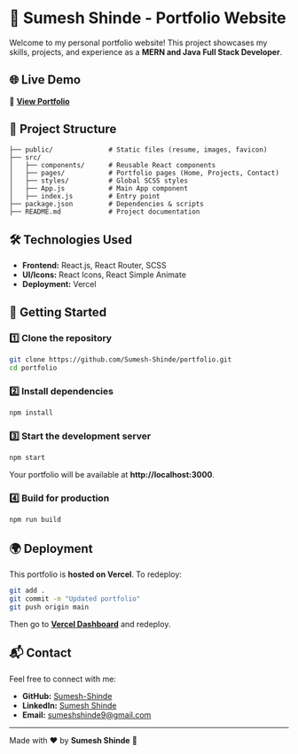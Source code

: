 # 🚀 Sumesh Shinde - Portfolio Website

Welcome to my personal portfolio website! This project showcases my skills, projects, and experience as a **MERN and Java Full Stack Developer**.

## 🌐 Live Demo
🔗 **[View Portfolio]((https://portfolio-sumesh.vercel.app))** 

## 📂 Project Structure
```
├── public/              # Static files (resume, images, favicon)
├── src/
│   ├── components/      # Reusable React components
│   ├── pages/           # Portfolio pages (Home, Projects, Contact)
│   ├── styles/          # Global SCSS styles
│   ├── App.js           # Main App component
│   ├── index.js         # Entry point
├── package.json         # Dependencies & scripts
├── README.md            # Project documentation
```

## 🛠️ Technologies Used
- **Frontend:** React.js, React Router, SCSS
- **UI/Icons:** React Icons, React Simple Animate
- **Deployment:** Vercel

## 🚀 Getting Started
### 1️⃣ Clone the repository
```sh
git clone https://github.com/Sumesh-Shinde/portfolio.git
cd portfolio
```

### 2️⃣ Install dependencies
```sh
npm install
```

### 3️⃣ Start the development server
```sh
npm start
```
Your portfolio will be available at **http://localhost:3000**.

### 4️⃣ Build for production
```sh
npm run build
```

## 🌍 Deployment
This portfolio is **hosted on Vercel**. To redeploy:
```sh
git add .
git commit -m "Updated portfolio"
git push origin main
```
Then go to **[Vercel Dashboard](https://vercel.com/)** and redeploy.



## 📬 Contact
Feel free to connect with me:
- **GitHub:** [Sumesh-Shinde](https://github.com/Sumesh-Shinde)
- **LinkedIn:** [Sumesh Shinde](https://www.linkedin.com/in/sumesh-shinde-a469842a6)
- **Email:** sumeshshinde9@gmail.com

---
Made with ❤️ by **Sumesh Shinde** 🚀
